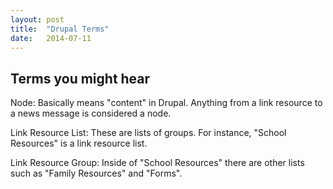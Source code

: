 ```yaml
---
layout: post
title:  "Drupal Terms"
date:   2014-07-11
---
```

## Terms you might hear

Node: Basically means "content" in Drupal. Anything from a link resource to a news message is considered a node. 

Link Resource List: These are lists of groups. For instance, "School Resources" is a link resource list. 

Link Resource Group: Inside of "School Resources" there are other lists such as "Family Resources" and "Forms".

